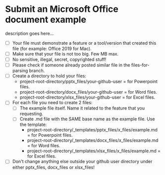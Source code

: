 # Submit an Microsoft Office document example

description goes here...

- [ ] Your file must demonstrate a feature or a tool/version that created this file (for example: Office 2019 for Mac).
- [ ] Make sure that your file is not too big. Few MB max.
- [ ] No sensitive, illegal, secret, copyrighted stuff!
- [ ] Please check if someone already posted similar file in the files-for-parsing branch.
- [ ] Create a directory to hold your files:
	- project-root-directory/pptx_files/your-github-user = for Powerpoint files.
	- project-root-directory/docx_files/your-github-user = for Word files.
	- project-root-directory/xlsx_files/your-github-user = for Excel files.
- [ ] For each file you need to create 2 files:
	- [ ] The example file itself. Name it related to the feature that you requesting.
	- [ ] Create .md file with the SAME base name as the example file. Use the template:
		- project-root-directory/_templates/pptx_files/x_files/example.md = for Powerpoint files.
		- project-root-directory/_templates/docx_files/x_files/example.md = for Word files.
		- project-root-directory/_templates/xlsx_files/x_files/example.md = for Excel files.
- [ ] Don't change anything else outside your github user directory under either pptx_files, docx_files or xlsx_files!
